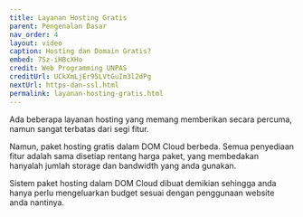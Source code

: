 ```yaml
---
title: Layanan Hosting Gratis
parent: Pengenalan Dasar
nav_order: 4
layout: video
caption: Hosting dan Domain Gratis?
embed: 7Sz-iHBcXHo
credit: Web Programming UNPAS
creditUrl: UCkXmLjEr95LVtGuIm3l2dPg
nextUrl: https-dan-ssl.html
permalink: layanan-hosting-gratis.html
---
```


Ada beberapa layanan hosting yang memang memberikan secara percuma, namun sangat terbatas dari segi fitur.

Namun, paket hosting gratis dalam DOM Cloud berbeda. Semua penyediaan fitur adalah sama disetiap rentang harga paket, yang membedakan hanyalah jumlah storage dan bandwidth yang anda gunakan.

Sistem paket hosting dalam DOM Cloud dibuat demikian sehingga anda hanya perlu mengeluarkan budget sesuai dengan penggunaan website anda nantinya.


